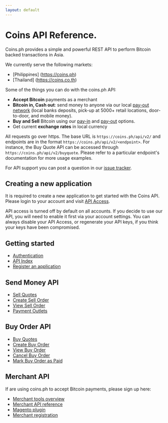 ```yaml
---
layout: default
---
```


# Coins API Reference.

Coins.ph provides a simple and powerful REST API to perform Bitcoin backed transactions in Asia.

We currently serve the following markets:
* [Philippines] (https://coins.ph)
* [Thailand] (https://coins.co.th)

Some of the things you can do with the coins.ph API:

* **Accept Bitcoin** payments as a merchant
* **Bitcoin in, Cash out**: send money to anyone via our local [pay-out network](https://coinsph.zendesk.com/hc/en-us/articles/202398194-Which-payout-methods-are-available-) (local banks deposits, pick-up at 5000+ retail locations, door-to-door, and mobile money).
* **Buy and Sell** Bitcoin using our [pay-in](https://coinsph.zendesk.com/hc/en-us/articles/201322620-Which-payment-methods-do-you-accept-) and [pay-out](https://coinsph.zendesk.com/hc/en-us/articles/202398194-Which-payout-methods-are-available-) options.
* Get current **exchange rates** in local currency

All requests go over https. The base URL is `https://coins.ph/api/v2/` and endpoints are in the format `https://coins.ph/api/v2/<endpoint>`. For instance, the Buy Quote API can be accessed through `https://coins.ph/api/v2/buyquote`. Please refer to a particular endpoint's documentation for more usage examples.

For API support you can post a question in our [issue tracker](https://github.com/coinsph/api/issues).

## Creating a new application

It is required to create a new application to get started with the Coins API. Please login to your account and visit [API Access](https://coins.ph/user/api).

API access is turned off by default on all accounts. If you decide to use our API, you will need to enable it first via your account settings.  You can always disable your API Access, or regenerate your API keys, if you think your keys have been compromised.

## Getting started

* [Authentication](https://github.com/coinsph/api/wiki/02-API-Access)
* [API Index](https://github.com/coinsph/api/wiki/API-Index)
* [Register an application](https://coins.ph/user/api)

## Send Money API

* [Sell Quotes](https://github.com/coinsph/api/wiki/05-Send-Money-API#getting-quotes)
* [Create Sell Order](https://github.com/coinsph/api/wiki/05-Send-Money-API#creating-sell-orders)
* [View Sell Order](https://github.com/coinsph/api/wiki/05-Send-Money-API#retrieving-existing-sell-orders)
* [Payment Outlets](https://github.com/coinsph/api/wiki/07-Payment-Outlets)

## Buy Order API

* [Buy Quotes](https://github.com/coinsph/api/wiki/06-Buy-API#getting-quotes)
* [Create Buy Order](https://github.com/coinsph/api/wiki/06-Buy-API#creating-buy-orders)
* [View Buy Order](https://github.com/coinsph/api/wiki/06-Buy-API#retrieving-existing-buy-orders)
* [Cancel Buy Order](https://github.com/coinsph/api/wiki/06-Buy-API#cancelling-a-buy-order)
* [Mark Buy Order as Paid](https://github.com/coinsph/api/wiki/06-Buy-API#marking-a-buy-order-as-paid)

## Merchant API

If are using coins.ph to accept Bitcoin payments, please sign up here:

* [Merchant tools overview](https://coins.ph/merchants)
* [Merchant API reference](https://github.com/coinsph/api/wiki/Merchant-API)
* [Magento plugin](https://github.com/coinsph/coins-magento)
* [Merchant registration](https://coins.ph/merchants/signup)